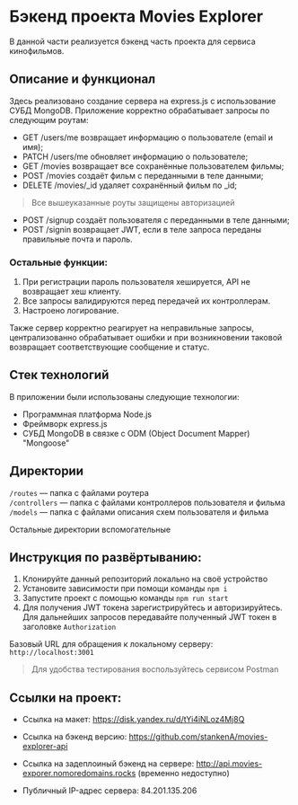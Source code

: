 # Бэкенд проекта Movies Explorer

В данной части реализуется бэкенд часть проекта для сервиса кинофильмов. 

## Описание и функционал 

Здесь реализовано создание сервера на express.js с использование СУБД MongoDB. 
Приложение корректно обрабатывает запросы по следующим роутам: 
- GET /users/me возвращает информацию о пользователе (email и имя);
- PATCH /users/me обновляет информацию о пользователе;
- GET /movies возвращает все сохранённые пользователем фильмы;
- POST /movies создаёт фильм с переданными в теле данными;
- DELETE /movies/_id удаляет сохранённый фильм по _id;
> Все вышеуказанные роуты защищены авторизацией
- POST /signup создаёт пользователя с переданными в теле данными;
- POST /signin возвращает JWT, если в теле запроса переданы правильные почта и пароль.

### Остальные функции:
1. При регистрации пароль пользователя хешируется, API не возвращает хеш клиенту.
2. Все запросы валидируются перед передачей их контроллерам.
3. Настроено логирование.

Также сервер корректно реагирует на неправильные запросы, централизованно обрабатывает ошибки и при возникновении таковой возвращает соответствующие сообщение и статус.

## Стек технологий 

В приложении были использованы следующие технологии: 
- Программная платформа Node.js
- Фреймворк express.js 
- СУБД MongoDB в связке с ODM (Object Document Mapper) "Mongoose"

## Директории

`/routes` — папка с файлами роутера  
`/controllers` — папка с файлами контроллеров пользователя и фильма   
`/models` — папка с файлами описания схем пользователя и фильма  

Остальные директории вспомогательные

## Инструкция по развёртыванию: 

1. Клонируйте данный репозиторий локально на своё устройство
2. Установите зависимости при помощи команды `npm i`
3. Запустите проект с помощью команды `npm run start`
4. Для получения JWT токена зарегистрируйтесь и авторизируйтесь. Для дальнейших запросов передавайте полученный JWT токен в заголовке `Authorization`

Базовый URL для обращения к локальному серверу: `http://localhost:3001`

> Для удобства тестирования воспользуйтесь сервисом Postman

## Ссылки на проект:

- Ссылка на макет: https://disk.yandex.ru/d/tYi4iNLoz4Mj8Q
- Ссылка на бэкенд версию: https://github.com/stankenA/movies-explorer-api

- Ссылка на задеплоиный бэкенд на сервере: http://api.movies-exporer.nomoredomains.rocks (временно недоступно)
- Публичный IP-адрес сервера: 84.201.135.206
